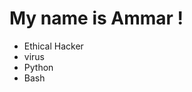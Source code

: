 <!DOCTYPE html>
<html lang="ar">
<head>
<meta charset="UTF-8">
<meta name="viewport" content="width=device-width, initial-scale=1.0">
<title>GitHub Profile Background</title>
<style>
  @keyframes animateBackground {
    0% { background-position: 0 0; }
    100% { background-position: 100% 100%; }
  }

  .background {
    position: relative;
    width: 100%;
    height: 300px;
    background: linear-gradient(45deg, #6fb1fc, #eaf7ff);
    background-size: 400% 400%;
    animation: animateBackground 15s ease infinite;
  }

  .center-text {
    position: absolute;
    top: 50%;
    left: 50%;
    transform: translate(-50%, -50%);
    text-align: center;
    color: #fff;
  }

  .center-text h1 {
    margin: 0;
    padding: 0;
    font-size: 2em;
    font-weight: bold;
  }

  .center-text ul {
    list-style: none;
    padding: 0;
  }

  .center-text li {
    font-size: 1.2em;
  }
</style>
</head>
<body>

<div class="background">
  <div class="center-text">
    <h1>My name is Ammar !</h1>
    <ul>
      <li>Ethical Hacker</li>
      <li>virus</li>
      <li>Python</li>
      <li>Bash</li>
    </ul>
  </div>
</div>

</body>
</html>
